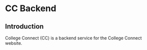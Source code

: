 # CC Backend

## Introduction

College Connect (CC) is a backend service for the College Connect website.
